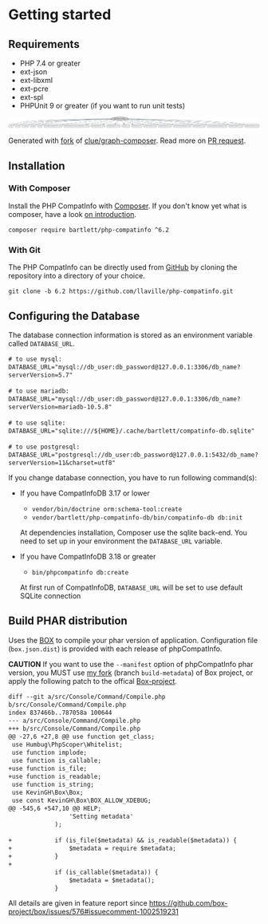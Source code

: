 <!-- markdownlint-disable MD013 -->
# Getting started

## Requirements

* PHP 7.4 or greater
* ext-json
* ext-libxml
* ext-pcre
* ext-spl
* PHPUnit 9 or greater (if you want to run unit tests)

![GraPHP Composer](./graph-composer.svg)

Generated with [fork](https://github.com/markuspoerschke/graph-composer/tree/add-options-to-exclude) of [clue/graph-composer](https://github.com/clue/graph-composer).
Read more on [PR request](https://github.com/clue/graph-composer/pull/45).

## Installation

### With Composer

Install the PHP CompatInfo with [Composer](https://getcomposer.org/).
If you don't know yet what is composer, have a look [on introduction](http://getcomposer.org/doc/00-intro.md).

```shell
composer require bartlett/php-compatinfo ^6.2
```

### With Git

The PHP CompatInfo can be directly used from [GitHub](https://github.com/llaville/php-compatinfo.git)
by cloning the repository into a directory of your choice.

```shell
git clone -b 6.2 https://github.com/llaville/php-compatinfo.git
```

## Configuring the Database

The database connection information is stored as an environment variable called `DATABASE_URL`.

```shell
# to use mysql:
DATABASE_URL="mysql://db_user:db_password@127.0.0.1:3306/db_name?serverVersion=5.7"

# to use mariadb:
DATABASE_URL="mysql://db_user:db_password@127.0.0.1:3306/db_name?serverVersion=mariadb-10.5.8"

# to use sqlite:
DATABASE_URL="sqlite:///${HOME}/.cache/bartlett/compatinfo-db.sqlite"

# to use postgresql:
DATABASE_URL="postgresql://db_user:db_password@127.0.0.1:5432/db_name?serverVersion=11&charset=utf8"
```

If you change database connection, you have to run following command(s):

* If you have CompatInfoDB 3.17 or lower
    * `vendor/bin/doctrine orm:schema-tool:create`
    * `vendor/bartlett/php-compatinfo-db/bin/compatinfo-db db:init`

  At dependencies installation, Composer use the sqlite back-end. You need to set up in your environment the `DATABASE_URL` variable.

* If you have CompatInfoDB 3.18 or greater
    * `bin/phpcompatinfo db:create`

  At first run of CompatInfoDB, `DATABASE_URL` will be set to use default SQLite connection

## Build PHAR distribution

Uses the [BOX](https://github.com/box-project/box/) to compile your phar version of application.
Configuration file (`box.json.dist`) is provided with each release of phpCompatInfo.

**CAUTION** If you want to use the `--manifest` option of phpCompatInfo phar version, you MUST use
[my fork](https://github.com/llaville/box) (branch `build-metadata`) of Box project,
or apply the following patch to the offical [Box-project](https://github.com/box-project/box).

```text
diff --git a/src/Console/Command/Compile.php b/src/Console/Command/Compile.php
index 837466b..787058a 100644
--- a/src/Console/Command/Compile.php
+++ b/src/Console/Command/Compile.php
@@ -27,6 +27,8 @@ use function get_class;
 use Humbug\PhpScoper\Whitelist;
 use function implode;
 use function is_callable;
+use function is_file;
+use function is_readable;
 use function is_string;
 use KevinGH\Box\Box;
 use const KevinGH\Box\BOX_ALLOW_XDEBUG;
@@ -545,6 +547,10 @@ HELP;
                 'Setting metadata'
             );

+            if (is_file($metadata) && is_readable($metadata)) {
+                $metadata = require $metadata;
+            }
+
             if (is_callable($metadata)) {
                 $metadata = $metadata();
             }

```

All details are given in feature report since <https://github.com/box-project/box/issues/576#issuecomment-1002519231>
